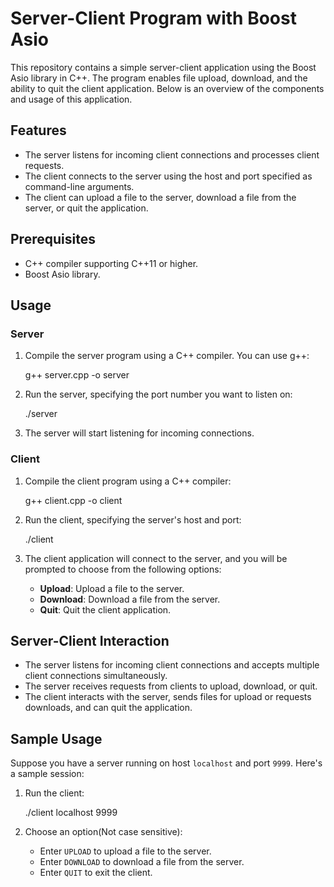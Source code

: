 # Server-Client Program with Boost Asio

This repository contains a simple server-client application using the Boost Asio library in C++. The program enables file upload, download, and the ability to quit the client application. Below is an overview of the components and usage of this application.

## Features

- The server listens for incoming client connections and processes client requests.
- The client connects to the server using the host and port specified as command-line arguments.
- The client can upload a file to the server, download a file from the server, or quit the application.

## Prerequisites

- C++ compiler supporting C++11 or higher.
- Boost Asio library.

## Usage

### Server

1. Compile the server program using a C++ compiler. You can use g++:

  
   g++ server.cpp -o server
   

2. Run the server, specifying the port number you want to listen on:

   
   ./server <port>
  

3. The server will start listening for incoming connections.

### Client

1. Compile the client program using a C++ compiler:

   
   g++ client.cpp -o client
   

2. Run the client, specifying the server's host and port:

   
   ./client <host> <port>
   

3. The client application will connect to the server, and you will be prompted to choose from the following options:
   - **Upload**: Upload a file to the server.
   - **Download**: Download a file from the server.
   - **Quit**: Quit the client application.

## Server-Client Interaction

- The server listens for incoming client connections and accepts multiple client connections simultaneously.
- The server receives requests from clients to upload, download, or quit.
- The client interacts with the server, sends files for upload or requests downloads, and can quit the application.

## Sample Usage

Suppose you have a server running on host `localhost` and port `9999`. Here's a sample session:

1. Run the client:

   
   ./client localhost 9999
   

2. Choose an option(Not case sensitive):
   - Enter `UPLOAD` to upload a file to the server.
   - Enter `DOWNLOAD` to download a file from the server.
   - Enter `QUIT` to exit the client.



